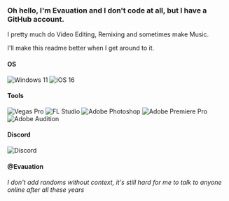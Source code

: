 ### Oh hello, I'm Evauation and I don't code at all, but I have a GitHub account.

I pretty much do Video Editing, Remixing and sometimes make Music.

I'll make this readme better when I get around to it.

#### OS
![Windows 11](https://img.shields.io/badge/Windows_11-0078D6?style=for-the-badge&logo=windows&logoColor=white) ![iOS 16](https://img.shields.io/badge/iOS_16-000000?style=for-the-badge&logo=ios&logoColor=white)

#### Tools
![Vegas Pro](https://img.shields.io/badge/Vegas%20Pro-0064E7?style=for-the-badge&logo=Vegas%20Pro&logoColor=white) ![FL Studio](https://img.shields.io/badge/FL%20Studio-%23F5792A.svg?style=for-the-badge&logo=fl%20studio&logoColor=white) ![Adobe Photoshop](https://img.shields.io/badge/Adobe%20Photoshop-31A8FF?style=for-the-badge&logo=Adobe%20Photoshop&logoColor=black) ![Adobe Premiere Pro](https://img.shields.io/badge/Adobe%20Premiere%20Pro-9999FF?style=for-the-badge&logo=Adobe%20Premiere%20Pro&logoColor=white) ![Adobe Audition](https://img.shields.io/badge/Adobe%20Audition-5CF3EA?style=for-the-badge&logo=Adobe%20Audition&logoColor=black)

#### Discord 
![Discord](https://img.shields.io/badge/Discord-7289DA?style=for-the-badge&logo=discord&logoColor=white) 
#### @Evauation
###### I don't add randoms without context, it's still hard for me to talk to anyone online after all these years


